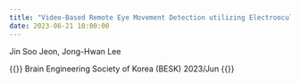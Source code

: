 ```yaml
---
title: "Video-Based Remote Eye Movement Detection utilizing Electrooculography signal and Deep Learning"
date: 2023-06-21 10:00:00
---
```


Jin Soo Jeon, Jong-Hwan Lee

{{<format bright-green>}}
Brain Engineering Society of Korea (BESK) 2023/Jun
{{</format>}}
